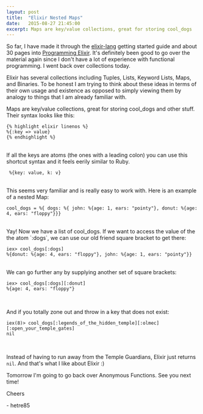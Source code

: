 ```yaml
---
layout: post
title:  "Elixir Nested Maps"
date:   2015-08-27 21:45:00
excerpt: Maps are key/value collections, great for storing cool_dogs
---
```


So far, I have made it through the [elixir-lang](http://elixir-lang.org) getting started guide and about 30 pages into [Programming Elixir](https://pragprog.com/book/elixir/programming-elixir). It's definitely been good to go over the material again since I don't have a lot of experience with functional programming. I went back over collections today.

Elixir has several collections including Tuples, Lists, Keyword Lists, Maps, and Binaries. To be honest I am trying to think about these ideas in terms of their own usage and existence as opposed to simply viewing them by analogy to things that I am already familiar with.

Maps are key/value collections, great for storing cool_dogs and other stuff. Their syntax looks like this:

    {% highlight elixir linenos %}
    %{:key => value}
    {% endhighlight %}

<br>
If all the keys are atoms (the ones with a leading colon) you can use this shortcut syntax and it feels eerily similar to Ruby.

     %{key: value, k: v}

<br>
This seems very familiar and is really easy to work with. Here is an example of a nested Map:

    cool_dogs = %{ dogs: %{ john: %{age: 1, ears: "pointy"}, donut: %{age: 4, ears: "floppy"}}}

<br>
Yay! Now we have a list of cool_dogs. If we want to access the value of the the atom `:dogs`, we can use our old friend square bracket to get there:

    iex> cool_dogs[:dogs]
    %{donut: %{age: 4, ears: "floppy"}, john: %{age: 1, ears: "pointy"}}

<br>
We can go further any by supplying another set of square brackets:

    iex> cool_dogs[:dogs][:donut]
    %{age: 4, ears: "floppy"}

<br>

And if you totally zone out and throw in a key that does not exist:

    iex(8)> cool_dogs[:legends_of_the_hidden_temple][:olmec][:open_your_temple_gates]
    nil

<br>

Instead of having to run away from the Temple Guardians, Elixir just returns `nil`. And that's what I like about Elixir :)

Tomorrow I'm going to go back over Anonymous Functions. See you next time!

Cheers

\- hetre85





